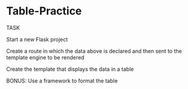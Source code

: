 # Table-Practice
TASK



Start a new Flask project

Create a route in which the data above is declared and then sent to the template engine to be rendered

Create the template that displays the data in a table

BONUS: Use a framework to format the table
